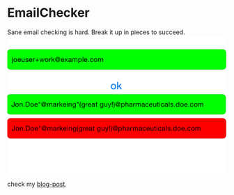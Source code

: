 EmailChecker
============

Sane email checking is hard. Break it up in pieces to succeed.
![examples](emailvalidator.png)

check my [blog-post](http://blog.vikingosegundo.de/10/).